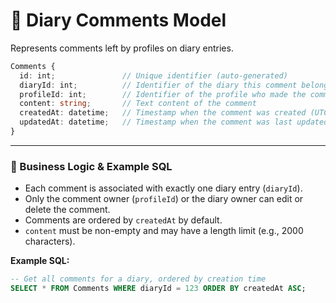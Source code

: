 # 💬 **Diary Comments Model**

Represents comments left by profiles on diary entries.

```ts
Comments {
  id: int;               // Unique identifier (auto-generated)
  diaryId: int;          // Identifier of the diary this comment belongs to
  profileId: int;        // Identifier of the profile who made the comment (foreign key to Profiles)
  content: string;       // Text content of the comment
  createdAt: datetime;   // Timestamp when the comment was created (UTC)
  updatedAt: datetime;   // Timestamp when the comment was last updated (optional)
}
```

---

### 🧠 Business Logic & Example SQL

- Each comment is associated with exactly one diary entry (`diaryId`).
- Only the comment owner (`profileId`) or the diary owner can edit or delete the comment.
- Comments are ordered by `createdAt` by default.
- `content` must be non-empty and may have a length limit (e.g., 2000 characters).

**Example SQL:**

```sql
-- Get all comments for a diary, ordered by creation time
SELECT * FROM Comments WHERE diaryId = 123 ORDER BY createdAt ASC;
```
